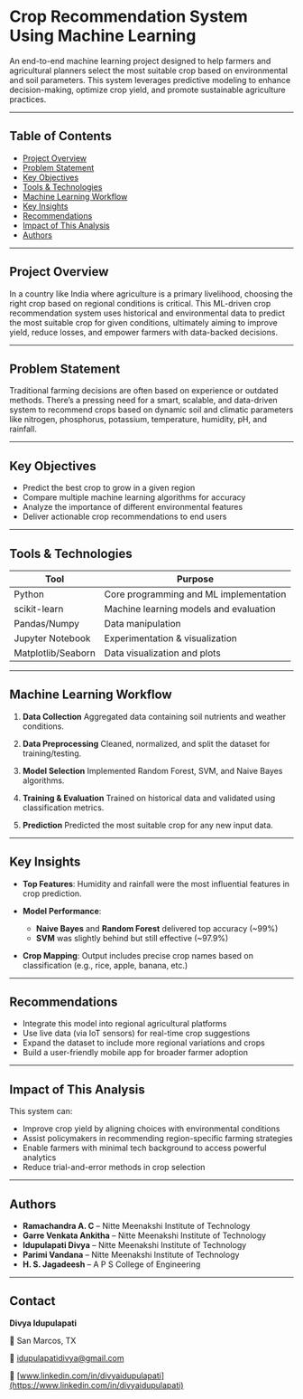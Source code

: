 
# Crop Recommendation System Using Machine Learning

An end-to-end machine learning project designed to help farmers and agricultural planners select the most suitable crop based on environmental and soil parameters. This system leverages predictive modeling to enhance decision-making, optimize crop yield, and promote sustainable agriculture practices.

---

## Table of Contents

* [Project Overview](#project-overview)
* [Problem Statement](#problem-statement)
* [Key Objectives](#key-objectives)
* [Tools & Technologies](#tools--technologies)
* [Machine Learning Workflow](#machine-learning-workflow)
* [Key Insights](#key-insights)
* [Recommendations](#recommendations)
* [Impact of This Analysis](#impact-of-this-analysis)
* [Authors](#authors)

---

## Project Overview

In a country like India where agriculture is a primary livelihood, choosing the right crop based on regional conditions is critical. This ML-driven crop recommendation system uses historical and environmental data to predict the most suitable crop for given conditions, ultimately aiming to improve yield, reduce losses, and empower farmers with data-backed decisions.

---

## Problem Statement

Traditional farming decisions are often based on experience or outdated methods. There’s a pressing need for a smart, scalable, and data-driven system to recommend crops based on dynamic soil and climatic parameters like nitrogen, phosphorus, potassium, temperature, humidity, pH, and rainfall.

---

## Key Objectives

* Predict the best crop to grow in a given region
* Compare multiple machine learning algorithms for accuracy
* Analyze the importance of different environmental features
* Deliver actionable crop recommendations to end users

---

## Tools & Technologies

| Tool               | Purpose                                |
| ------------------ | -------------------------------------- |
| Python             | Core programming and ML implementation |
| scikit-learn       | Machine learning models and evaluation |
| Pandas/Numpy       | Data manipulation                      |
| Jupyter Notebook   | Experimentation & visualization        |
| Matplotlib/Seaborn | Data visualization and plots           |

---

## Machine Learning Workflow

1. **Data Collection**
   Aggregated data containing soil nutrients and weather conditions.

2. **Data Preprocessing**
   Cleaned, normalized, and split the dataset for training/testing.

3. **Model Selection**
   Implemented Random Forest, SVM, and Naive Bayes algorithms.

4. **Training & Evaluation**
   Trained on historical data and validated using classification metrics.

5. **Prediction**
   Predicted the most suitable crop for any new input data.


---

##  Key Insights

* **Top Features**: Humidity and rainfall were the most influential features in crop prediction.
* **Model Performance**:

  * **Naive Bayes** and **Random Forest** delivered top accuracy (\~99%)
  * **SVM** was slightly behind but still effective (\~97.9%)
* **Crop Mapping**: Output includes precise crop names based on classification (e.g., rice, apple, banana, etc.)

---

## Recommendations

* Integrate this model into regional agricultural platforms
* Use live data (via IoT sensors) for real-time crop suggestions
* Expand the dataset to include more regional variations and crops
* Build a user-friendly mobile app for broader farmer adoption

---

## Impact of This Analysis

This system can:

* Improve crop yield by aligning choices with environmental conditions
* Assist policymakers in recommending region-specific farming strategies
* Enable farmers with minimal tech background to access powerful analytics
* Reduce trial-and-error methods in crop selection

---

## Authors

* **Ramachandra A. C** – Nitte Meenakshi Institute of Technology
* **Garre Venkata Ankitha** – Nitte Meenakshi Institute of Technology
* **Idupulapati Divya** – Nitte Meenakshi Institute of Technology
* **Parimi Vandana** – Nitte Meenakshi Institute of Technology
* **H. S. Jagadeesh** – A P S College of Engineering

---

## Contact

**Divya Idupulapati**

📍 San Marcos, TX

📧 [idupulapatidivya@gmail.com](mailto:idupulapatidivya@gmail.com)

🔗 [www.linkedin.com/in/divyaidupulapati](https://www.linkedin.com/in/divyaidupulapati)


